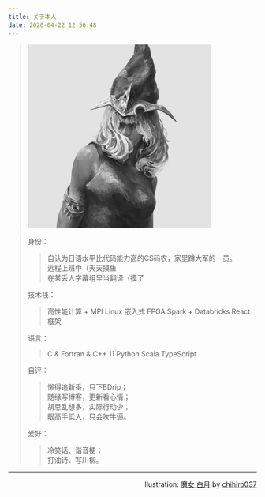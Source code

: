 ```yaml
---
title: 关于本人
date: 2020-04-22 12:56:48
---
```


> <img src = 67341740-resized.jpg width = 80% height = 80% alt = "魔女 白月">

> 身份：
> > 自认为日语水平比代码能力高的CS码农，家里蹲大军的一员。  
> > 远程上班中（天天摸鱼  
> > 在某丢人字幕组里当翻译（摸了  
> 
> 技术栈：
> > 高性能计算 + MPI
> > Linux
> > 嵌入式
> > FPGA
> > Spark + Databricks
> > React 框架
>
> 语言：
> > C & Fortran & C++ 11
> > Python
> > Scala
> > TypeScript
> 
> 自评：  
> > 懒得追新番，只下BDrip；  
> > 随缘写博客，更新看心情；  
> > 胡思乱想多，实际行动少；  
> > 眼高手低人，只会吹牛逼。  
>  
> 爱好：  
> > 冷笑话、谐音梗；  
> > 打油诗、写川柳。  

---

<div align=right> illustration: <a href = "https://www.pixiv.net/artworks/67341740">魔女 白月</a> by <a href = "https://www.pixiv.net/users/19065369">chihiro037</a></div>  

